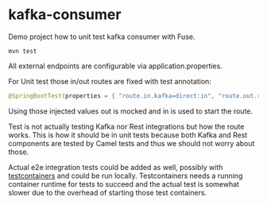 # kafka-consumer

Demo project how to unit test kafka consumer with Fuse.

```mvn test```

All external endpoints are configurable via application.properties.

For Unit test those in/out routes are fixed with test annotation:
```java
@SpringBootTest(properties = { "route.in.kafka=direct:in", "route.out.rest=direct:out" })
```

Using those injected values out is mocked and in is used to start the route. 

Test is not actually testing Kafka nor Rest integrations but how the route works. 
This is how it should be in unit tests because both Kafka and Rest components are 
tested by Camel tests and thus we should not worry about those. 

Actual e2e integration tests could be added as well, possibly with [testcontainers](https://testcontainers.org) 
and could be run locally. Testcontainers needs a running container runtime for tests to succeed and the actual test 
is somewhat slower due to the overhead of starting those test containers.